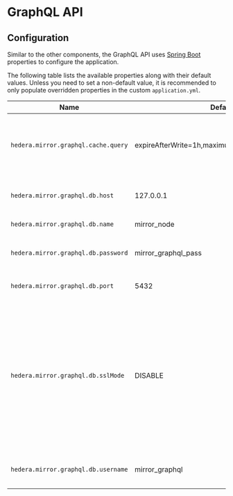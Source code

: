 # GraphQL API

## Configuration

Similar to the other components, the GraphQL API uses [Spring Boot](https://spring.io/projects/spring-boot) properties
to configure the application.

The following table lists the available properties along with their default values. Unless you need to set a non-default
value, it is recommended to only populate overridden properties in the custom `application.yml`.

| Name                                | Default                                          | Description                                                                                                                                                                                   |
|-------------------------------------|--------------------------------------------------|-----------------------------------------------------------------------------------------------------------------------------------------------------------------------------------------------|
| `hedera.mirror.graphql.cache.query` | expireAfterWrite=1h,maximumSize=1000,recordStats | The Caffeine cache expression to use to configure the query parser cache.                                                                                                                     |
| `hedera.mirror.graphql.db.host`     | 127.0.0.1                                        | The IP or hostname used to connect to the database.                                                                                                                                           |
| `hedera.mirror.graphql.db.name`     | mirror_node                                      | The name of the database.                                                                                                                                                                     |
| `hedera.mirror.graphql.db.password` | mirror_graphql_pass                              | The database password used to connect to the database.                                                                                                                                        |
| `hedera.mirror.graphql.db.port`     | 5432                                             | The port used to connect to the database.                                                                                                                                                     |
| `hedera.mirror.graphql.db.sslMode`  | DISABLE                                          | The ssl level of protection against eavesdropping, man-in-the-middle (MITM) and impersonation on the db connection. Accepts either DISABLE, ALLOW, PREFER, REQUIRE, VERIFY_CA or VERIFY_FULL. |
| `hedera.mirror.graphql.db.username` | mirror_graphql                                   | The username used to connect to the database.                                                                                                                                                 |
